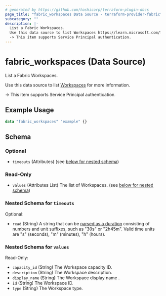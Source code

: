 ```yaml
---
# generated by https://github.com/hashicorp/terraform-plugin-docs
page_title: "fabric_workspaces Data Source - terraform-provider-fabric"
subcategory: ""
description: |-
  List a Fabric Workspaces.
  Use this data source to list Workspaces https://learn.microsoft.com/fabric/get-started/workspaces for more information.
  -> This item supports Service Principal authentication.
---
```


# fabric_workspaces (Data Source)

List a Fabric Workspaces.

Use this data source to list [Workspaces](https://learn.microsoft.com/fabric/get-started/workspaces) for more information.

-> This item supports Service Principal authentication.

## Example Usage

```terraform
data "fabric_workspaces" "example" {}
```

<!-- schema generated by tfplugindocs -->
## Schema

### Optional

- `timeouts` (Attributes) (see [below for nested schema](#nestedatt--timeouts))

### Read-Only

- `values` (Attributes List) The list of Workspaces. (see [below for nested schema](#nestedatt--values))

<a id="nestedatt--timeouts"></a>

### Nested Schema for `timeouts`

Optional:

- `read` (String) A string that can be [parsed as a duration](https://pkg.go.dev/time#ParseDuration) consisting of numbers and unit suffixes, such as "30s" or "2h45m". Valid time units are "s" (seconds), "m" (minutes), "h" (hours).

<a id="nestedatt--values"></a>

### Nested Schema for `values`

Read-Only:

- `capacity_id` (String) The Workspace capacity ID.
- `description` (String) The Workspace description.
- `display_name` (String) The Workspace display name .
- `id` (String) The Workspace ID.
- `type` (String) The Workspace type.
